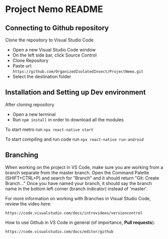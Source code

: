 # Project Nemo README

## Connecting to Github repository
Clone the repository to Visual Studio Code
  - Open a new Visual Studio Code window
  - On the left side bar, click Source Control
  - Clone Repository
  - Paste url: ``https://github.com/OrganizedIsolatedInsect/ProjectNemo.git``
  - Select the destination folder

## Installation and Setting up Dev environment
After cloning repository
  - Open a new terminal
  - Run `npm install` in order to download all the modules

To start metro run `npx react-native start`

To start compiling and run code run `npx react-native run-android`

## Branching

When working on the project in VS Code, make sure you are working from a branch separate from the master branch.
Open the Command Palette (SHIFT+CTRL+P) and search for "Branch" and it should return "Git: Create Branch..."
Once you have named your branch, it should say the branch name in the bottom left corner (branch indicator) instead of 'master'.

For more information on working with Branches in Visual Studio Code, review the video here:

```
https://code.visualstudio.com/docs/introvideos/versioncontrol
```

How to use Github in VS Code in general (of importance, **Pull requests**):

```
https://code.visualstudio.com/docs/editor/github
```
